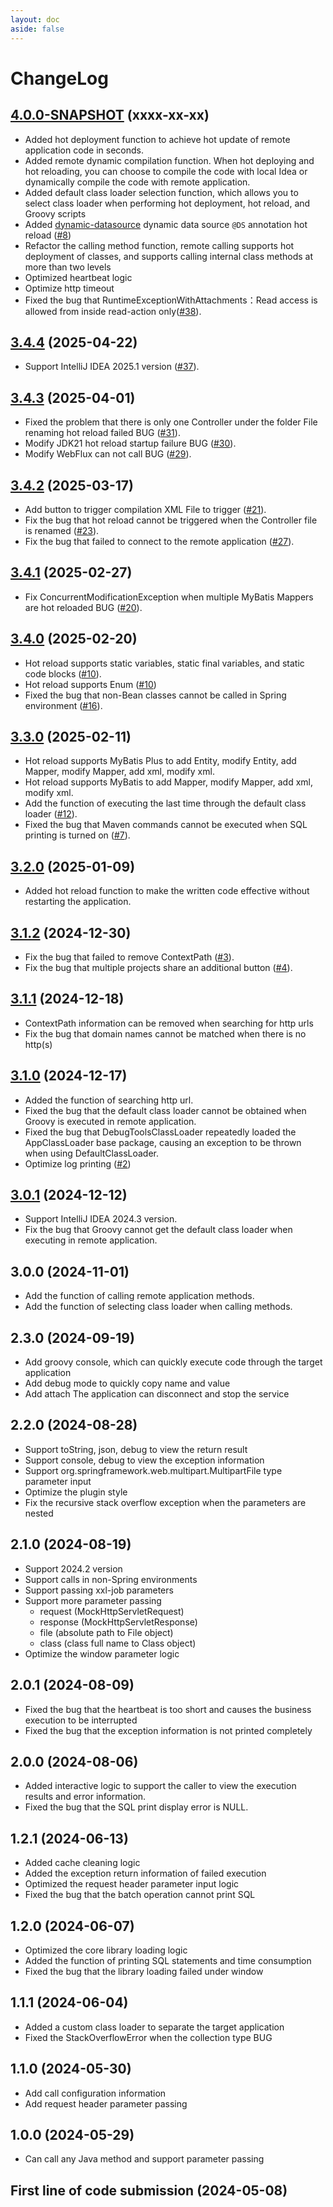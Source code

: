 ```yaml
---
layout: doc
aside: false
---
```

# ChangeLog

## [4.0.0-SNAPSHOT](https://github.com/future0923/debug-tools/compare/v3.4.4...main) (xxxx-xx-xx)

- Added hot deployment function to achieve hot update of remote application code in seconds.
- Added remote dynamic compilation function. When hot deploying and hot reloading, you can choose to compile the code with local Idea or dynamically compile the code with remote application.
- Added default class loader selection function, which allows you to select class loader when performing hot deployment, hot reload, and Groovy scripts
- Added [dynamic-datasource](https://github.com/baomidou/dynamic-datasource) dynamic data source `@DS` annotation hot reload ([#8](https://github.com/future0923/debug-tools/issues/8))
- Refactor the calling method function, remote calling supports hot deployment of classes, and supports calling internal class methods at more than two levels
- Optimized heartbeat logic
- Optimize http timeout
- Fixed the bug that RuntimeExceptionWithAttachments：Read access is allowed from inside read-action only([#38](https://github.com/future0923/debug-tools/issues/38)).

## [3.4.4](https://github.com/future0923/debug-tools/compare/v3.4.3...v3.4.4) (2025-04-22)

- Support IntelliJ IDEA 2025.1 version ([#37](https://github.com/future0923/debug-tools/issues/37)).

## [3.4.3](https://github.com/future0923/debug-tools/compare/v3.4.2...v3.4.3) (2025-04-01)

- Fixed the problem that there is only one Controller under the folder File renaming hot reload failed BUG ([#31](https://github.com/future0923/debug-tools/issues/31)).
- Modify JDK21 hot reload startup failure BUG ([#30](https://github.com/future0923/debug-tools/issues/30)).
- Modify WebFlux can not call BUG ([#29](https://github.com/future0923/debug-tools/issues/29)).

## [3.4.2](https://github.com/future0923/debug-tools/compare/v3.4.1...v3.4.2) (2025-03-17)

- Add button to trigger compilation XML File to trigger ([#21](https://github.com/future0923/debug-tools/issues/21)).
- Fix the bug that hot reload cannot be triggered when the Controller file is renamed ([#23](https://github.com/future0923/debug-tools/issues/23)).
- Fix the bug that failed to connect to the remote application ([#27](https://github.com/future0923/debug-tools/issues/27)).

## [3.4.1](https://github.com/future0923/debug-tools/compare/v3.4.0...v3.4.1) (2025-02-27)

- Fix ConcurrentModificationException when multiple MyBatis Mappers are hot reloaded BUG ([#20](https://github.com/future0923/debug-tools/issues/20)).

## [3.4.0](https://github.com/future0923/debug-tools/compare/v3.3.0...v3.4.0) (2025-02-20)

- Hot reload supports static variables, static final variables, and static code blocks ([#10](https://github.com/future0923/debug-tools/issues/10)).
- Hot reload supports Enum ([#10](https://github.com/future0923/debug-tools/issues/10))
- Fixed the bug that non-Bean classes cannot be called in Spring environment ([#16](https://github.com/future0923/debug-tools/issues/16)).

## [3.3.0](https://github.com/future0923/debug-tools/compare/v3.2.0...v3.3.0) (2025-02-11)

- Hot reload supports MyBatis Plus to add Entity, modify Entity, add Mapper, modify Mapper, add xml, modify xml.
- Hot reload supports MyBatis to add Mapper, modify Mapper, add xml, modify xml.
- Add the function of executing the last time through the default class loader ([#12](https://github.com/future0923/debug-tools/issues/12)).
- Fixed the bug that Maven commands cannot be executed when SQL printing is turned on ([#7](https://github.com/future0923/debug-tools/issues/7)).

## [3.2.0](https://github.com/future0923/debug-tools/compare/v3.1.2...v3.2.0) (2025-01-09)

- Added hot reload function to make the written code effective without restarting the application.

## [3.1.2](https://github.com/future0923/debug-tools/compare/v3.1.1...v3.1.2) (2024-12-30)

- Fix the bug that failed to remove ContextPath ([#3](https://github.com/future0923/debug-tools/issues/3)).
- Fix the bug that multiple projects share an additional button ([#4](https://github.com/future0923/debug-tools/issues/4)).

## [3.1.1](https://github.com/future0923/debug-tools/compare/v3.1.0...v3.1.1) (2024-12-18)

- ContextPath information can be removed when searching for http urls
- Fix the bug that domain names cannot be matched when there is no http(s)

## [3.1.0](https://github.com/future0923/debug-tools/compare/v3.0.1...v3.1.0) (2024-12-17)

- Added the function of searching http url.
- Fixed the bug that the default class loader cannot be obtained when Groovy is executed in remote application.
- Fixed the bug that DebugToolsClassLoader repeatedly loaded the AppClassLoader base package, causing an exception to be thrown when using DefaultClassLoader.
- Optimize log printing ([#2](https://github.com/future0923/debug-tools/issues/2))

## [3.0.1](https://github.com/future0923/debug-tools/compare/v3.0.0...v3.0.1) (2024-12-12)

- Support IntelliJ IDEA 2024.3 version.
- Fix the bug that Groovy cannot get the default class loader when executing in remote application.

## 3.0.0 (2024-11-01)

- Add the function of calling remote application methods.
- Add the function of selecting class loader when calling methods.

## 2.3.0 (2024-09-19)

- Add groovy console, which can quickly execute code through the target application
- Add debug mode to quickly copy name and value
- Add attach The application can disconnect and stop the service

## 2.2.0 (2024-08-28)

- Support toString, json, debug to view the return result
- Support console, debug to view the exception information
- Support org.springframework.web.multipart.MultipartFile type parameter input
- Optimize the plugin style
- Fix the recursive stack overflow exception when the parameters are nested

## 2.1.0 (2024-08-19)

- Support 2024.2 version
- Support calls in non-Spring environments
- Support passing xxl-job parameters
- Support more parameter passing
  - request (MockHttpServletRequest)
  - response (MockHttpServletResponse)
  - file (absolute path to File object)
  - class (class full name to Class object)
- Optimize the window parameter logic

## 2.0.1 (2024-08-09)

- Fixed the bug that the heartbeat is too short and causes the business execution to be interrupted
- Fixed the bug that the exception information is not printed completely

## 2.0.0 (2024-08-06)

- Added interactive logic to support the caller to view the execution results and error information.
- Fixed the bug that the SQL print display error is NULL.

## 1.2.1 (2024-06-13)

- Added cache cleaning logic
- Added the exception return information of failed execution
- Optimized the request header parameter input logic
- Fixed the bug that the batch operation cannot print SQL

## 1.2.0 (2024-06-07)

- Optimized the core library loading logic
- Added the function of printing SQL statements and time consumption
- Fixed the bug that the library loading failed under window

## 1.1.1 (2024-06-04)

- Added a custom class loader to separate the target application
- Fixed the StackOverflowError when the collection type BUG

## 1.1.0 (2024-05-30)

- Add call configuration information
- Add request header parameter passing

## 1.0.0 (2024-05-29)

- Can call any Java method and support parameter passing

## First line of code submission (2024-05-08)